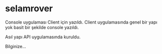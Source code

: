 # selamrover

Console uygulaması Client için yazıldı. 
Client uygulamasında genel bir yapı yok basit bir şekilde console yazıldı.

Asıl yapı API uygulamasında kuruldu.

Bilginize...

